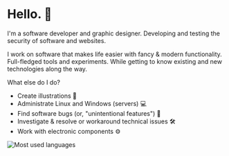 # Hello. 👋

I'm a software developer and graphic designer. 
Developing and testing the security of software and websites.

I work on software that makes life easier with fancy & modern functionality. Full-fledged tools and experiments. While getting to know existing and new technologies along the way.

What else do I do?
- Create illustrations 🎨
- Administrate Linux and Windows (servers) 💻
- Find software bugs (or, "unintentional features") 🐛
- Investigate & resolve or workaround technical issues 🛠
- Work with electronic components ⚙

<img src="https://github-readme-stats.vercel.app/api/top-langs?username=uintdev&langs_count=8&hide=c,c%2B%2B,makefile,assembly,cmake,objective-c,swift,ruby,kotlin&show_icons=true&layout=compact&bg_color=141414&text_color=ffffff&title_color=ffffff&border_radius=20&hide_border=true" alt="Most used languages">
